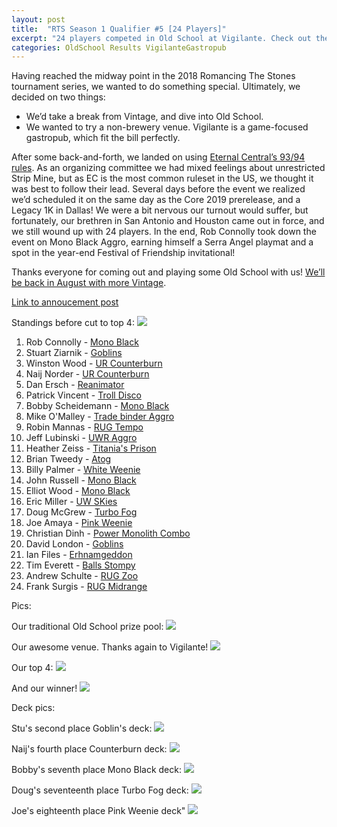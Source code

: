 ```yaml
---
layout: post
title:  "RTS Season 1 Qualifier #5 [24 Players]"
excerpt: "24 players competed in Old School at Vigilante. Check out the results!!"
categories: OldSchool Results VigilanteGastropub
---
```


Having reached the midway point in the 2018 Romancing The Stones tournament series, we wanted to
do something special. Ultimately, we decided on two things:

* We’d take a break from Vintage, and dive into Old School.
* We wanted to try a non-brewery venue. Vigilante is a game-focused gastropub, which fit the bill perfectly.

After some back-and-forth, we landed on using [Eternal Central’s 93/94 rules](http://www.eternalcentral.com/9394rules/). As an organizing committee we had mixed feelings about unrestricted Strip Mine, but as EC is the most common ruleset in the US, we thought it was best to follow their lead. Several days before the event we realized we’d scheduled it on the same day as the Core 2019 prerelease, and a Legacy 1K in Dallas! We were a bit nervous our turnout would suffer, but fortunately, our brethren in San Antonio and Houston came out in force, and we still wound up with 24 players. In the end, Rob Connolly took down the event on Mono Black Aggro, earning himself a Serra Angel playmat and a spot in the year-end Festival of Friendship invitational!

Thanks everyone for coming out and playing some Old School with us! [We’ll be back in August with
more Vintage](https://lonestarlhurgoyfs.com/ATXVintage/).

[Link to annoucement post](http://lonestarlhurgoyfs.com/2018-06-27-Announcing-Old-School-July-7-Austin/)

Standings before cut to top 4:
![](/assets/images/2018-07-07/standings.jpg)

1. Rob Connolly - [Mono Black](/assets/images/2018-07-07/deck-1.jpg)
2. Stuart Ziarnik - [Goblins](/assets/images/2018-07-07/deck-2.jpg)
3. Winston Wood - [UR Counterburn](/assets/images/2018-07-07/deck-3.jpg)
4. Naij Norder - [UR Counterburn](/assets/images/2018-07-07/deck-4.jpg)
5. Dan Ersch - [Reanimator](/assets/images/2018-07-07/deck-5.jpg)
6. Patrick Vincent - [Troll Disco](/assets/images/2018-07-07/deck-6.jpg)
7. Bobby Scheidemann - [Mono Black](/assets/images/2018-07-07/deck-7.jpg)
8. Mike O'Malley - [Trade binder Aggro](/assets/images/2018-07-07/deck-8.jpg)
9. Robin Mannas - [RUG Tempo](/assets/images/2018-07-07/deck-9.jpg)
10. Jeff Lubinski - [UWR Aggro](/assets/images/2018-07-07/deck-10.jpg)
11. Heather Zeiss - [Titania's Prison](/assets/images/2018-07-07/deck-11.jpg)
12. Brian Tweedy - [Atog](/assets/images/2018-07-07/deck-12.jpg)
13. Billy Palmer - [White Weenie](/assets/images/2018-07-07/deck-13.jpg)
14. John Russell - [Mono Black](/assets/images/2018-07-07/deck-14.jpg)
15. Elliot Wood - [Mono Black](/assets/images/2018-07-07/deck-15.jpg)
16. Eric Miller - [UW SKies](/assets/images/2018-07-07/deck-16.jpg)
17. Doug McGrew - [Turbo Fog](/assets/images/2018-07-07/deck-17.jpg)
18. Joe Amaya - [Pink Weenie](/assets/images/2018-07-07/deck-18.jpg)
19. Christian Dinh - [Power Monolith Combo](/assets/images/2018-07-07/deck-19.jpg)
20. David London - [Goblins](/assets/images/2018-07-07/deck-20.jpg)
21. Ian Files - [Erhnamgeddon](/assets/images/2018-07-07/deck-21.jpg)
22. Tim Everett - [Balls Stompy](/assets/images/2018-07-07/deck-22.jpg)
23. Andrew Schulte - [RUG Zoo](/assets/images/2018-07-07/deck-23.jpg)
24. Frank Surgis - [RUG Midrange](/assets/images/2018-07-07/deck-24.jpg)

Pics:

Our traditional Old School prize pool:
![](/assets/images/2018-07-07/1.jpg)

Our awesome venue. Thanks again to Vigilante!
![](/assets/images/2018-07-07/2.jpg)

Our top 4:
![](/assets/images/2018-07-07/3.jpg)

And our winner!
![](/assets/images/2018-07-07/4.jpg)

Deck pics:

Stu's second place Goblin's deck:
![](/assets/images/2018-07-07/5.jpg)

Naij's fourth place Counterburn deck:
![](/assets/images/2018-07-07/6.jpg)

Bobby's seventh place Mono Black deck:
![](/assets/images/2018-07-07/7.jpg)

Doug's seventeenth place Turbo Fog deck:
![](/assets/images/2018-07-07/8.jpg)

Joe's eighteenth place Pink Weenie deck"
![](/assets/images/2018-07-07/9.jpg)

